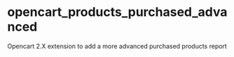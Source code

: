 # opencart_products_purchased_advanced
Opencart 2.X extension to add a more advanced purchased products report
